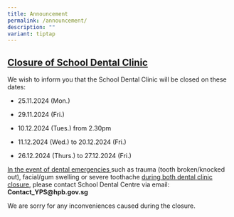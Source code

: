 ```yaml
---
title: Announcement
permalink: /announcement/
description: ""
variant: tiptap
---
```

<h2><strong><u>Closure of School Dental Clinic</u></strong></h2>
<p>We wish to inform you that the School Dental Clinic will be closed on
these dates:</p>
<ul data-tight="true" class="tight">
<li>
<p>25.11.2024 (Mon.) &nbsp;</p>
</li>
<li>
<p>29.11.2024 (Fri.)</p>
</li>
<li>
<p>10.12.2024 (Tues.) from 2.30pm&nbsp;</p>
</li>
<li>
<p>11.12.2024 (Wed.) to 20.12.2024 (Fri.)</p>
</li>
<li>
<p>26.12.2024 (Thurs.) to 27.12.2024 (Fri.)</p>
</li>
</ul>
<p></p>
<p><u>In the event of dental emergencies </u>such as trauma (tooth broken/knocked
out), facial/gum swelling or severe toothache <u>during both dental clinic closure</u>,
please contact School Dental Centre via email:&nbsp; <strong><a rel="noopener noreferrer nofollow" target="_blank">Contact_YPS@hpb.gov.sg</a></strong>
</p>
<p></p>
<p>We are sorry for any inconveniences caused during the closure.</p>
<p></p>